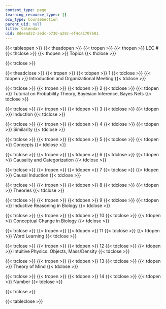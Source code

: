 ```yaml
---
content_type: page
learning_resource_types: []
ocw_type: CourseSection
parent_uid: null
title: Calendar
uid: 8deead22-2edc-b730-a28c-ef4ca1707601
---
```


{{< tableopen >}}
{{< theadopen >}}
{{< tropen >}}
{{< thopen >}}
LEC #
{{< thclose >}}
{{< thopen >}}
Topics
{{< thclose >}}

{{< trclose >}}

{{< theadclose >}}
{{< tropen >}}
{{< tdopen >}}
1
{{< tdclose >}}
{{< tdopen >}}
Introduction and Organizational Meeting
{{< tdclose >}}

{{< trclose >}}
{{< tropen >}}
{{< tdopen >}}
2
{{< tdclose >}}
{{< tdopen >}}
Tutorial on Probability Theory, Bayesian Inference, Bayes Nets
{{< tdclose >}}

{{< trclose >}}
{{< tropen >}}
{{< tdopen >}}
3
{{< tdclose >}}
{{< tdopen >}}
Induction
{{< tdclose >}}

{{< trclose >}}
{{< tropen >}}
{{< tdopen >}}
4
{{< tdclose >}}
{{< tdopen >}}
Similarity
{{< tdclose >}}

{{< trclose >}}
{{< tropen >}}
{{< tdopen >}}
5
{{< tdclose >}}
{{< tdopen >}}
Concepts
{{< tdclose >}}

{{< trclose >}}
{{< tropen >}}
{{< tdopen >}}
6
{{< tdclose >}}
{{< tdopen >}}
Causality and Categorization
{{< tdclose >}}

{{< trclose >}}
{{< tropen >}}
{{< tdopen >}}
7
{{< tdclose >}}
{{< tdopen >}}
Causal Induction
{{< tdclose >}}

{{< trclose >}}
{{< tropen >}}
{{< tdopen >}}
8
{{< tdclose >}}
{{< tdopen >}}
Theories
{{< tdclose >}}

{{< trclose >}}
{{< tropen >}}
{{< tdopen >}}
9
{{< tdclose >}}
{{< tdopen >}}
Inductive Reasoning in Biology
{{< tdclose >}}

{{< trclose >}}
{{< tropen >}}
{{< tdopen >}}
10
{{< tdclose >}}
{{< tdopen >}}
Conceptual Change in Biology
{{< tdclose >}}

{{< trclose >}}
{{< tropen >}}
{{< tdopen >}}
11
{{< tdclose >}}
{{< tdopen >}}
Word Learning
{{< tdclose >}}

{{< trclose >}}
{{< tropen >}}
{{< tdopen >}}
12
{{< tdclose >}}
{{< tdopen >}}
Intuitive Physics: Objects, Mass/Density
{{< tdclose >}}

{{< trclose >}}
{{< tropen >}}
{{< tdopen >}}
13
{{< tdclose >}}
{{< tdopen >}}
Theory of Mind
{{< tdclose >}}

{{< trclose >}}
{{< tropen >}}
{{< tdopen >}}
14
{{< tdclose >}}
{{< tdopen >}}
Number
{{< tdclose >}}

{{< trclose >}}

{{< tableclose >}}
